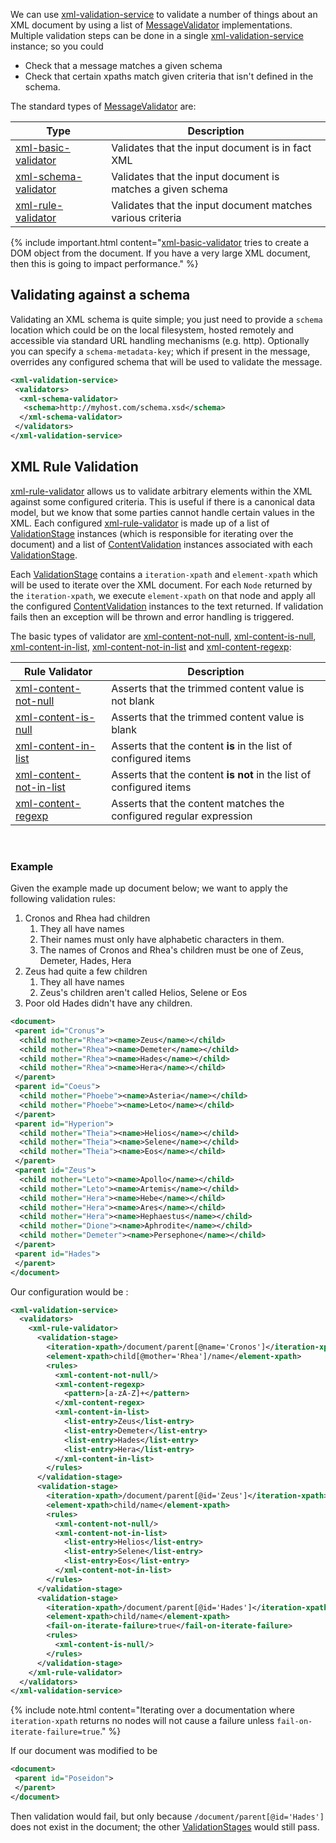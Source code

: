 We can use [xml-validation-service] to validate a number of things about an XML document by using a list of [MessageValidator] implementations. Multiple validation steps can be done in a single [xml-validation-service] instance; so you could

- Check that a message matches a given schema
- Check that certain xpaths match given criteria that isn't defined in the schema.

The standard types of [MessageValidator][] are:

| Type | Description |
|----|----
|[xml-basic-validator][]| Validates that the input document is in fact XML |
|[xml-schema-validator][]| Validates that the input document is matches a given schema |
|[xml-rule-validator][]| Validates that the input document matches various criteria |


{% include important.html content="[xml-basic-validator][] tries to create a DOM object from the document. If you have a very large XML document, then this is going to impact performance." %}

## Validating against a schema ##

Validating an XML schema is quite simple; you just need to provide a `schema` location which could be on the local filesystem, hosted remotely and accessible via standard URL handling mechanisms (e.g. http). Optionally you can specify a `schema-metadata-key`; which if present in the message, overrides any configured schema that will be used to validate the message.

```xml
<xml-validation-service>
 <validators>
  <xml-schema-validator>
   <schema>http://myhost.com/schema.xsd</schema>
  </xml-schema-validator>
 </validators>
</xml-validation-service>
```


## XML Rule Validation ##

[xml-rule-validator][] allows us to validate arbitrary elements within the XML against some configured criteria. This is useful if there is a canonical data model, but we know that some parties cannot handle certain values in the XML. Each configured [xml-rule-validator][] is made up of a list of [ValidationStage] instances (which is responsible for iterating over the document) and a list of [ContentValidation] instances associated with each [ValidationStage].

Each [ValidationStage] contains a `iteration-xpath` and `element-xpath` which will be used to iterate over the XML document. For each `Node` returned by the `iteration-xpath`, we execute `element-xpath` on that node and apply all the configured [ContentValidation] instances to the text returned. If validation fails then an exception will be thrown and error handling is triggered.

The basic types of validator are [xml-content-not-null][], [xml-content-is-null][], [xml-content-in-list][], [xml-content-not-in-list][] and [xml-content-regexp][]:


| Rule Validator | Description |
|----|----|
| [xml-content-not-null][] | Asserts that the trimmed content value is not blank  |
| [xml-content-is-null][] | Asserts that the trimmed content value is blank  |
| [xml-content-in-list][] | Asserts that the content __is__ in the list of configured items |
| [xml-content-not-in-list][] | Asserts that the content __is not__ in the list of configured items |
| [xml-content-regexp][] | Asserts that the content matches the configured regular expression |

<br/>

### Example ###

Given the example made up document below; we want to apply the following validation rules:

1. Cronos and Rhea had children
    1. They all have names
    1. Their names must only have alphabetic characters in them.
    1. The names of Cronos and Rhea's children must be one of Zeus, Demeter, Hades, Hera
1. Zeus had quite a few children
    1. They all have names
    1. Zeus's children aren't called Helios, Selene or Eos
1. Poor old Hades didn't have any children.

```xml
<document>
 <parent id="Cronus">
  <child mother="Rhea"><name>Zeus</name></child>
  <child mother="Rhea"><name>Demeter</name></child>
  <child mother="Rhea"><name>Hades</name></child>
  <child mother="Rhea"><name>Hera</name></child>
 </parent>
 <parent id="Coeus">
  <child mother="Phoebe"><name>Asteria</name></child>
  <child mother="Phoebe"><name>Leto</name></child>
 </parent>
 <parent id="Hyperion">
  <child mother="Theia"><name>Helios</name></child>
  <child mother="Theia"><name>Selene</name></child>
  <child mother="Theia"><name>Eos</name></child>
 </parent>
 <parent id="Zeus">
  <child mother="Leto"><name>Apollo</name></child>
  <child mother="Leto"><name>Artemis</name></child>
  <child mother="Hera"><name>Hebe</name></child>
  <child mother="Hera"><name>Ares</name></child>
  <child mother="Hera"><name>Hephaestus</name></child>
  <child mother="Dione"><name>Aphrodite</name></child>
  <child mother="Demeter"><name>Persephone</name></child>
 </parent>
 <parent id="Hades">
 </parent>
</document>
```

Our configuration would be :

```xml
<xml-validation-service>
  <validators>
    <xml-rule-validator>
      <validation-stage>
        <iteration-xpath>/document/parent[@name='Cronos']</iteration-xpath>
        <element-xpath>child[@mother='Rhea']/name</element-xpath>
        <rules>
          <xml-content-not-null/>
          <xml-content-regexp>
            <pattern>[a-zA-Z]+</pattern>
          </xml-content-regex>
          <xml-content-in-list>
            <list-entry>Zeus</list-entry>
            <list-entry>Demeter</list-entry>
            <list-entry>Hades</list-entry>
            <list-entry>Hera</list-entry>
          </xml-content-in-list>
        </rules>
      </validation-stage>
      <validation-stage>
        <iteration-xpath>/document/parent[@id='Zeus']</iteration-xpath>
        <element-xpath>child/name</element-xpath>
        <rules>
          <xml-content-not-null/>
          <xml-content-not-in-list>
            <list-entry>Helios</list-entry>
            <list-entry>Selene</list-entry>
            <list-entry>Eos</list-entry>
          </xml-content-not-in-list>
        </rules>
      </validation-stage>
      <validation-stage>
        <iteration-xpath>/document/parent[@id='Hades']</iteration-xpath>
        <element-xpath>child/name</element-xpath>
        <fail-on-iterate-failure>true</fail-on-iterate-failure>
        <rules>
          <xml-content-is-null/>
        </rules>
      </validation-stage>
    </xml-rule-validator>
  </validators>
</xml-validation-service>
```

{% include note.html content="Iterating over a documentation where `iteration-xpath` returns no nodes will not cause a failure unless `fail-on-iterate-failure=true`." %}

If our document was modified to be

```xml
<document>
 <parent id="Poseidon">
 </parent>
</document>
```

Then validation would fail, but only because `/document/parent[@id='Hades']` does not exist in the document; the other [ValidationStages][ValidationStage] would still pass.


[xml-validation-service]: https://nexus.adaptris.net/nexus/content/sites/javadocs/com/adaptris/interlok-core/3.11-SNAPSHOT/com/adaptris/core/transform/XmlValidationService.html
[xml-basic-validator]: https://nexus.adaptris.net/nexus/content/sites/javadocs/com/adaptris/interlok-core/3.11-SNAPSHOT/com/adaptris/core/transform/XmlBasicValidator.html
[xml-schema-validator]: https://nexus.adaptris.net/nexus/content/sites/javadocs/com/adaptris/interlok-core/3.11-SNAPSHOT/com/adaptris/core/transform/XmlSchemaValidator.html
[xml-rule-validator]: https://nexus.adaptris.net/nexus/content/sites/javadocs/com/adaptris/interlok-core/3.11-SNAPSHOT/com/adaptris/core/transform/XmlRuleValidator.html
[MessageValidator]: https://nexus.adaptris.net/nexus/content/sites/javadocs/com/adaptris/interlok-core/3.11-SNAPSHOT/com/adaptris/core/transform/MessageValidator.html
[xml-content-not-null]: https://nexus.adaptris.net/nexus/content/sites/javadocs/com/adaptris/interlok-core/3.11-SNAPSHOT/com/adaptris/transform/validate/NotNullContentValidation.html
[xml-content-in-list]: https://nexus.adaptris.net/nexus/content/sites/javadocs/com/adaptris/interlok-core/3.11-SNAPSHOT/com/adaptris/transform/validate/SimpleListContentValidation.html
[xml-content-not-in-list]: https://nexus.adaptris.net/nexus/content/sites/javadocs/com/adaptris/interlok-core/3.11-SNAPSHOT/com/adaptris/transform/validate/NotInListContentValidation.html
[xml-content-is-null]: https://nexus.adaptris.net/nexus/content/sites/javadocs/com/adaptris/interlok-core/3.11-SNAPSHOT/com/adaptris/transform/validate/IsNullContentValidation.html
[xml-content-regexp]: https://nexus.adaptris.net/nexus/content/sites/javadocs/com/adaptris/interlok-core/3.11-SNAPSHOT/com/adaptris/transform/validate/RegexpContentValidation.html
[ContentValidation]: https://nexus.adaptris.net/nexus/content/sites/javadocs/com/adaptris/interlok-core/3.11-SNAPSHOT/com/adaptris/transform/validate/ContentValidation.html
[ValidationStage]: https://nexus.adaptris.net/nexus/content/sites/javadocs/com/adaptris/interlok-core/3.11-SNAPSHOT/com/adaptris/transform/validate/ValidationStage.html


